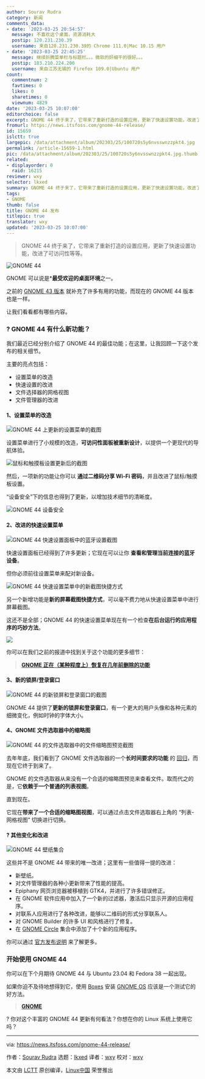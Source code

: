 ```yaml
---
author: Sourav Rudra
category: 新闻
comments_data:
- date: '2023-03-25 20:54:57'
  message: 不喜欢这个桌面，资源消耗大
  postip: 120.231.230.39
  username: 来自120.231.230.39的 Chrome 111.0|Mac 10.15 用户
- date: '2023-03-25 22:45:25'
  message: 继续折腾菜单栏与标题栏。。。微软的奸细干的很好。。。
  postip: 183.210.224.200
  username: 来自江苏无锡的 Firefox 109.0|Ubuntu 用户
count:
  commentnum: 2
  favtimes: 0
  likes: 0
  sharetimes: 0
  viewnum: 4829
date: '2023-03-25 10:07:00'
editorchoice: false
excerpt: GNOME 44 终于来了，它带来了重新打造的设置应用，更新了快速设置功能，改进了可访问性等等。
fromurl: https://news.itsfoss.com/gnome-44-release/
id: 15659
islctt: true
largepic: /data/attachment/album/202303/25/100720s5y6nvsswnzzpkt4.jpg
permalink: /article-15659-1.html
pic: /data/attachment/album/202303/25/100720s5y6nvsswnzzpkt4.jpg.thumb.jpg
related:
- displayorder: 0
  raid: 16215
reviewer: wxy
selector: lkxed
summary: GNOME 44 终于来了，它带来了重新打造的设置应用，更新了快速设置功能，改进了可访问性等等。
tags:
- GNOME
thumb: false
title: GNOME 44 发布
titlepic: true
translator: wxy
updated: '2023-03-25 10:07:00'
---
```



> 
> GNOME 44 终于来了，它带来了重新打造的设置应用，更新了快速设置功能，改进了可访问性等等。
> 
> 
> 


![GNOME 44](/data/attachment/album/202303/25/100720s5y6nvsswnzzpkt4.jpg)


GNOME 可以说是\***最受欢迎的桌面环境**之一。


之前的 [GNOME 43 版本](https://news.itsfoss.com/gnome-43-release/) 就补充了许多有用的功能，而现在的 GNOME 44 版本也是一样。


让我们看看都有哪些内容。


### ? GNOME 44 有什么新功能？



 


我们最近已经分别介绍了 GNOME 44 的最佳功能；在这里，让我回顾一下这个发布的相关细节。


主要的亮点包括：


* 设置菜单的改造
* 快速设置的改进
* 文件选择器的网格视图
* 文件管理器的改进


#### 1、设置菜单的改造


![GNOME 44 上更新的设置菜单的截图](/data/attachment/album/202303/25/100720eu5yi2ysoyytyt84.jpg)


设置菜单进行了小规模的改造，**可访问性面板被重新设计**，以提供一个更现代的导航体验。


![鼠标和触摸板设置更新后的截图](/data/attachment/album/202303/25/182534hzu7ac8ru4mr6mua.jpg)


然后，一项新的功能让你可以 **通过二维码分享 Wi-Fi 密码**，并且改进了鼠标/触摸板设置。


“设备安全”下的信息也得到了更新，以增加技术细节的清晰度。


![GNOME 44 设备安全](/data/attachment/album/202303/25/100721kb3210ep2be099te.png)


#### 2、改进的快速设置菜单


![GNOME 44 快速设置面板中的蓝牙设置截图](/data/attachment/album/202303/25/100721fc01qic5bw252mqv.jpg)


快速设置面板已经得到了许多更新；它现在可以让你 **查看和管理当前连接的蓝牙设备**。


但你必须前往设置菜单来配对新设备。


![GNOME 44 快速设置菜单中的新截图快捷方式](/data/attachment/album/202303/25/100721fzr7puezu92lref7.jpg)


另一个新增功能是**新的屏幕截图快捷方式**，可以毫不费力地从快速设置菜单中进行屏幕截图。


这还不是全部；GNOME 44 的快速设置菜单现在有一个检查**在后台运行的应用程序的巧妙方法**。


![](/data/attachment/album/202303/25/100721y28o2u71sj1jsqc2.png)


你可以在我们之前的报道中找到关于这个功能的更多细节：



> 
> **[GNOME 正在（某种程度上）恢复在几年前删除的功能](/article-15551-1.html)**
> 
> 
> 


#### 3、新的锁屏/登录窗口


![GNOME 44 的新锁屏和登录窗口的截图](/data/attachment/album/202303/25/100721znqxe22noosxo69x.jpg)


GNOME 44 提供了**更新的锁屏和登录窗口**，有一个更大的用户头像和各种元素的细微变化，例如时钟的字体大小。


#### 4、GNOME 文件选取器中的缩略图


![GNOME 44 的文件选取器中的文件缩略图预览截图](/data/attachment/album/202303/25/100721xc6kc6m60vhthcm0.jpg)


去年年底，我们看到了 GNOME 文件选取器的一个**长时间要求的功能** 的 [回归](https://news.itsfoss.com/gnome-file-picker/)，而现在它终于到来了。


GNOME 的文件选取器从来没有一个合适的缩略图预览来查看文件。取而代之的是，它**依赖于一个普通的列表视图**。


直到现在。


它现在**带来了一个合适的缩略图视图**，可以通过点击文件选取器右上角的 “列表-网格视图” 切换进行切换。


#### ?️ 其他变化和改进


![GNOME 44 壁纸集合](/data/attachment/album/202303/25/100722a6qf6cf6zqwoz3fs.jpg)


这些并不是 GNOME 44 带来的唯一改进；这里有一些值得一提的改进：


* 新壁纸。
* 对文件管理器的各种小更新带来了性能的提高。
* Epiphany 网页浏览器被移植到 GTK4，并进行了许多错误修正。
* 在 GNOME 软件应用中加入了一个新的过滤器，激活后只显示开源的应用程序。
* 对联系人应用进行了各种改进，能够以二维码的形式分享联系人。
* 对 GNOME Builder 的许多 UI 和风格进行了修复。
* 在 [GNOME Circle](https://circle.gnome.org/?ref=its-foss-news) 集合中添加了十个新的应用程序。


你可以通过 [官方发布说明](https://release.gnome.org/44/?ref=its-foss-news) 来了解更多。


### 开始使用 GNOME 44


你可以在下个月期待 GNOME 44 与 Ubuntu 23.04 和 Fedora 38 一起出现。


如果你迫不及待地想得到它，使用 [Boxes](https://wiki.gnome.org/Apps/Boxes?ref=its-foss-news) 安装 [GNOME OS](https://os.gnome.org/?ref=its-foss-news) 应该是一个测试它的好方法。



> 
> **[GNOME](https://www.gnome.org/getting-gnome/?ref=its-foss-news)**
> 
> 
> 


? 你对这个丰富的 GNOME 44 更新有何看法？你想在你的 Linux 系统上使用它吗？




---


via: <https://news.itsfoss.com/gnome-44-release/>


作者：[Sourav Rudra](https://news.itsfoss.com/author/sourav/) 选题：[lkxed](https://github.com/lkxed/) 译者：[wxy](https://github.com/wxy) 校对：[wxy](https://github.com/wxy)


本文由 [LCTT](https://github.com/LCTT/TranslateProject) 原创编译，[Linux中国](https://linux.cn/) 荣誉推出